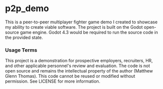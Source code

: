 # p2p_demo
This is a peer-to-peer multiplayer fighter game demo I created to showcase my ability to create viable software.
The project is built on the Godot open-source game engine. Godot 4.3 would be required to run the source code in the provided state.

### Usage Terms
This project is a demonstration for prospective employers, recruiters, HR, and other applicable personnel's review and evaluation.
The code is not open source and remains the intellectual property of the author (Matthew Glenn Thomas).
This code cannot be reused or modified without permission. See LICENSE for more information.
